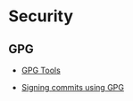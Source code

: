 # Security

## GPG

- [GPG Tools](https://gpgtools.org)

- [Signing commits using GPG](https://help.github.com/articles/signing-commits-using-gpg/)
